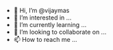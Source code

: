 - 👋 Hi, I’m @vijaymas
- 👀 I’m interested in ...
- 🌱 I’m currently learning ...
- 💞️ I’m looking to collaborate on ...
- 📫 How to reach me ...

<!---
vijaymas/vijaymas is a ✨ special ✨ repository because its `README.md` (this file) appears on your GitHub profile.
You can click the Preview link to take a look at your changes.
--->
